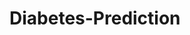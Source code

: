 # Diabetes-Prediction










































































































